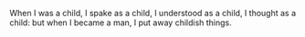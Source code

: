 When I was a child, I spake as a child, I understood as a child, I thought as a child: but when I became a man, I put away childish things.
